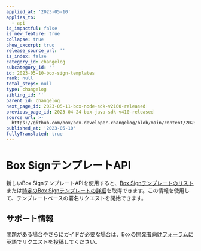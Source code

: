 ```yaml
---
applied_at: '2023-05-10'
applies_to:
  - api
is_impactful: false
is_new_feature: true
collapse: true
show_excerpt: true
release_source_url: ''
is_index: false
category_id: changelog
subcategory_id: ''
id: 2023-05-10-box-sign-templates
rank: null
total_steps: null
type: changelog
sibling_id: ''
parent_id: changelog
next_page_id: 2023-05-11-box-node-sdk-v2100-released
previous_page_id: 2023-04-24-box-java-sdk-v410-released
source_url: >-
  https://github.com/box/box-developer-changelog/blob/main/content/2023/05-10-box-sign-templates.md
published_at: '2023-05-10'
fullyTranslated: true
---
```

# Box SignテンプレートAPI

新しいBox SignテンプレートAPIを使用すると、[Box Signテンプレートのリスト][1]または[特定のBox Signテンプレートの詳細][2]を取得できます。この情報を使用して、テンプレートベースの署名リクエストを開始できます。

## サポート情報

問題がある場合やさらにガイドが必要な場合は、Boxの[開発者向けフォーラム][3]に英語でリクエストを投稿してください。

[1]: e://get-sign-templates

[2]: e://get-sign-templates-id

[3]: https://support.box.com/hc/en-us/community/topics/360001932973-Platform-and-Developer-Forum
